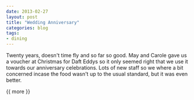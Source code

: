 ```yaml
---
date: 2013-02-27
layout: post
title: "Wedding Anniversary"
categories: blog  
tags:
- dining
---
```

 
   
Twenty years, doesn't time fly and so far so good. May and Carole gave us a voucher at Christmas for Daft Eddys so it only seemed right that we use it towards our anniversary celebrations. Lots of new staff so we where a bit concerned incase the food wasn't up to the usual standard, but it was even better.

{{ more }} 
 

